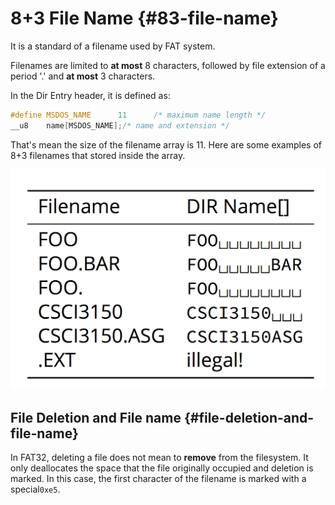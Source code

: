 # 8+3 File Name {#83-file-name}

It is a standard of a filename used by FAT system.

Filenames are limited to **at most** 8 characters, followed by file extension of a period '.' and **at most** 3 characters.

In the Dir Entry header, it is defined as:

```c
#define MSDOS_NAME      11      /* maximum name length */
__u8    name[MSDOS_NAME];/* name and extension */
```

That's mean the size of the filename array is 11. Here are some examples of 8+3 filenames that stored inside the array.

![](assets/8.3.png)

## File Deletion and File name {#file-deletion-and-file-name}

In FAT32, deleting a file does not mean to **remove** from the filesystem. It only deallocates the space that the file originally occupied and deletion is marked. In this case, the first character of the filename is marked with a special`0xe5`.

